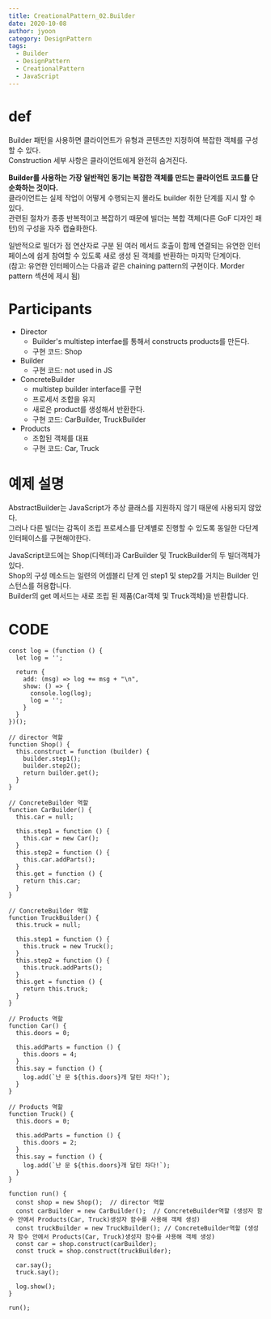 ```yaml
---
title: CreationalPattern_02.Builder
date: 2020-10-08
author: jyoon
category: DesignPattern
tags:
  - Builder
  - DesignPattern
  - CreationalPattern
  - JavaScript
---
```

# def
Builder 패턴을 사용하면 클라이언트가 유형과 콘텐츠만 지정하여 복잡한 객체를 구성 할 수 있다.  
Construction 세부 사항은 클라이언트에게 완전히 숨겨진다.  

**Builder를 사용하는 가장 일반적인 동기는 복잡한 객체를 만드는 클라이언트 코드를 단순화하는 것이다.**  
클라이언트는 실제 작업이 어떻게 수행되는지 몰라도 builder 취한 단계를 지시 할 수 있다.   
관련된 절차가 종종 반복적이고 복잡하기 때문에 빌더는 복합 객체(다른 GoF 디자인 패턴)의 구성을 자주 캡슐화한다.  

일반적으로 빌더가 점 연산자로 구분 된 여러 메서드 호출이 함께 연결되는 유연한 인터페이스에 쉽게 참여할 수 있도록 새로 생성 된 객체를 반환하는 마지막 단계이다.  
(참고: 유연한 인터페이스는 다음과 같은 chaining pattern의 구현이다. Morder pattern 섹션에 제시 됨)

# Participants
  * Director
    - Builder's multistep interfae를 통해서 constructs products를 만든다.
    - 구현 코드: Shop
  * Builder
    - 구현 코드: not used in JS
  * ConcreteBuilder
    - multistep builder interface를 구현
    - 프로세서 조합을 유지
    - 새로은 product를 생성해서 반환한다.
    - 구현 코드: CarBuilder, TruckBuilder
  * Products
    - 조합된 객체를 대표
    - 구현 코드: Car, Truck

# 예제 설명
  
  AbstractBuilder는 JavaScript가 추상 클래스를 지원하지 않기 때문에 사용되지 않았다.   
  그러나 다른 빌더는 감독이 조립 프로세스를 단계별로 진행할 수 있도록 동일한 다단계 인터페이스를 구현해야한다.  

  JavaScript코드에는 Shop(디렉터)과 CarBuilder 및 TruckBuilder의 두 빌더객체가 있다.   
  Shop의 구성 메소드는 일련의 어셈블리 단계 인 step1 및 step2를 거치는 Builder 인스턴스를 허용합니다.   
  Builder의 get 메서드는 새로 조립 된 제품(Car객체 및 Truck객체)을 반환합니다.  

# CODE 
```JS
const log = (function () {
  let log = '';

  return {
    add: (msg) => log += msg + "\n",
    show: () => {
      console.log(log);
      log = '';
    }
  }
})();

// director 역할
function Shop() {
  this.construct = function (builder) {
    builder.step1();
    builder.step2();
    return builder.get();
  }
}

// ConcreteBuilder 역할
function CarBuilder() {
  this.car = null;

  this.step1 = function () {
    this.car = new Car();
  }
  this.step2 = function () {
    this.car.addParts();
  }
  this.get = function () {
    return this.car;
  }
}

// ConcreteBuilder 역할
function TruckBuilder() {
  this.truck = null;

  this.step1 = function () {
    this.truck = new Truck();
  }
  this.step2 = function () {
    this.truck.addParts();
  }
  this.get = function () {
    return this.truck;
  }
}

// Products 역할
function Car() {
  this.doors = 0;

  this.addParts = function () {
    this.doors = 4;
  }
  this.say = function () {
    log.add(`난 문 ${this.doors}개 달린 차다!`);
  }
}

// Products 역할
function Truck() {
  this.doors = 0;

  this.addParts = function () {
    this.doors = 2;
  }
  this.say = function () {
    log.add(`난 문 ${this.doors}개 달린 차다!`);
  }
}

function run() {
  const shop = new Shop();  // director 역할
  const carBuilder = new CarBuilder();  // ConcreteBuilder역할 (생성자 함수 안에서 Products(Car, Truck)생성자 함수를 사용해 객체 생성)
  const truckBuilder = new TruckBuilder(); // ConcreteBuilder역할 (생성자 함수 안에서 Products(Car, Truck)생성자 함수를 사용해 객체 생성)
  const car = shop.construct(carBuilder);
  const truck = shop.construct(truckBuilder);

  car.say();
  truck.say();

  log.show();
}

run();
```